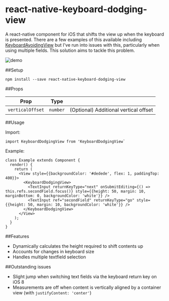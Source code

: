 # react-native-keyboard-dodging-view

A react-native component for iOS that shifts the view up when the keyboard is presented. There are a few examples of this available including [KeyboardAvoidingView](https://facebook.github.io/react-native/releases/next/docs/keyboardavoidingview.html) but I've run into issues with this, particularly when using multiple fields. This solution aims to tackle this problem.

![demo](https://github.com/shaddeen/react-native-keyboard-dodging-view/blob/master/img/demo.gif)

##Setup

`npm install --save react-native-keyboard-dodging-view`

##Props

| Prop  | Type  |  |
|---|---|---|
| `verticalOffset`  | `number`  | (Optional) Additional vertical offset  |

##Usage

Import:
```
import KeyboardDodgingView from 'KeyboardDodgingView`
```
Example:
```
class Example extends Component {
  render() {
    return (
      <View style={{backgroundColor: '#dedede', flex: 1, paddingTop: 400}}>
        <KeyboardDodgingView>
          <TextInput returnKeyType="next" onSubmitEditing={() => this.refs.secondField.focus()} style={{height: 50, margin: 10, marginBottom: 0, backgroundColor: 'white'}} />
          <TextInput ref="secondField" returnKeyType="go" style={{height: 50, margin: 10, backgroundColor: 'white'}} />
        </KeyboardDodgingView>
      </View>
    );
  }
}
```

##Features
 - Dynamically calculates the height required to shift contents up
 - Accounts for changes in keyboard size
 - Handles multiple textfield selection

##Outstanding issues
 - Slight jump when switching text fields via the keyboard return key on iOS 8
 - Measurements are off when content is vertically aligned by a container view (with `justifyContent: 'center'`)
